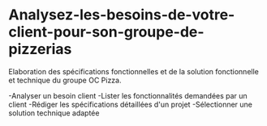# Analysez-les-besoins-de-votre-client-pour-son-groupe-de-pizzerias

Elaboration des spécifications fonctionnelles et de la solution fonctionnelle et technique du groupe OC Pizza.

-Analyser un besoin client
-Lister les fonctionnalités demandées par un client
-Rédiger les spécifications détaillées d'un projet
-Sélectionner une solution technique adaptée


